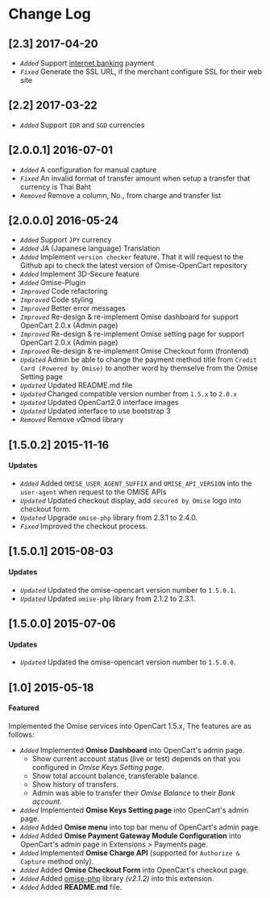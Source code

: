 Change Log
==========

[2.3] 2017-04-20
---
- *`Added`* Support [internet banking](https://www.omise.co/offsite-payment) payment
- *`Fixed`* Generate the SSL URL, if the merchant configure SSL for their web site

[2.2] 2017-03-22
---
- *`Added`* Support `IDR` and `SGD` currencies

[2.0.0.1] 2016-07-01
---
- *`Added`* A configuration for manual capture
- *`Fixed`* An invalid format of transfer amount when setup a transfer that currency is Thai Baht
- *`Removed`* Remove a column, No., from charge and transfer list

[2.0.0.0] 2016-05-24
------------
- *`Added`* Support `JPY` currency
- *`Added`* JA (Japanese language) Translation
- *`Added`* Implement `version checker` feature. That it will request to the Github api to check the latest version of Omise-OpenCart repository
- *`Added`* Implement 3D-Secure feature
- *`Added`* Omise-Plugin
- *`Improved`* Code refactoring
- *`Improved`* Code styling
- *`Improved`* Better error messages
- *`Improved`* Re-design & re-implement Omise dashboard for support OpenCart 2.0.x (Admin page)
- *`Improved`* Re-design & re-implement Omise setting page for support OpenCart 2.0.x (Admin page)
- *`Improved`* Re-design & re-implement Omise Checkout form (frontend)
- *`Updated`* Admin be able to change the payment method title from `Credit Card (Powered by Omise)` to another word by themselve from the Omise Setting page
- *`Updated`* Updated README.md file
- *`Updated`* Changed compatible version number from `1.5.x` to `2.0.x`
- *`Updated`* Updated OpenCart2.0 interface images
- *`Updated`* Updated interface to use bootstrap 3
- *`Removed`* Remove vQmod library

[1.5.0.2] 2015-11-16
----------------------
#### Updates
- *`Added`* Added `OMISE_USER_AGENT_SUFFIX` and `OMISE_API_VERSION` into the `user-agent` when request to the OMISE APIs
- *`Updated`* Updated checkout display, add `secured by Omise` logo into checkout form.
- *`Updated`* Upgrade `omise-php` library from 2.3.1 to 2.4.0.
- *`Fixed`* Improved the checkout process.

[1.5.0.1] 2015-08-03
----------------------
#### Updates
- *`Updated`* Updated the omise-opencart version number to `1.5.0.1`.
- *`Updated`* Updated `omise-php` library from 2.1.2 to 2.3.1.

[1.5.0.0] 2015-07-06
----------------------
#### Updates
- *`Updated`* Updated the omise-opencart version number to `1.5.0.0`.

[1.0] 2015-05-18
------------------
#### Featured
Implemented the Omise services into OpenCart 1.5.x, The features are as follows:
- *`Added`* Implemented **Omise Dashboard** into OpenCart's admin page.
  - Show current account status (live or test) depends on that you configured in *Omise Keys Setting page*.
  - Show total account balance, transferable balance.
  - Show history of transfers.
  - Admin was able to transfer their *Omise Balance* to their *Bank account*.
- *`Added`* Implemented **Omise Keys Setting page** into OpenCart's admin page.
- *`Added`* Added **Omise menu** into top bar menu of OpenCart's admin page.
- *`Added`* Added **Omise Payment Gateway Module Configuration** into OpenCart's admin page in Extensions > Payments page.
- *`Added`* Implemented **Omise Charge API** (supported for `Authorize & Capture` method only).
- *`Added`* Added **Omise Checkout Form** into OpenCart's checkout page.
- *`Added`* Added [omise-php](https://github.com/omise/omise-php) library *(v2.1.2)* into this extension.
- *`Added`* Added **README.md** file.